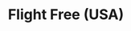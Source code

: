 ---
title: Flight Free (USA)
url: 'https://flightfreeusa.org/'
countries:
  - us
categories:
  - 97826809-ed97-424c-9c46-cedba824add8
  - 207559a4-fe66-4c3d-bc6c-4f721f9562a4
tags:
  - flightfree
description: >-
  A grassroots campaign which asks people to agree not to fly in the year of
  2020 – on condition that 100,000 others will also pledge to do the same.
image: null
blueprint: action

---